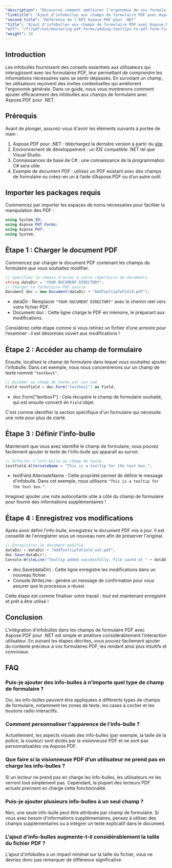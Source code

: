 ```yaml
---
"description": "Découvrez comment améliorer l'ergonomie de vos formulaires PDF en ajoutant des infobulles informatives à vos champs avec Aspose.PDF pour .NET. Ce guide étape par étape vous guide pas à pas."
"linktitle": "Ajout d'infobulles aux champs de formulaire PDF avec Aspose.PDF pour .NET"
"second_title": "Référence de l'API Aspose.PDF pour .NET"
"title": "Ajout d'infobulles aux champs de formulaire PDF avec Aspose.PDF pour .NET"
"url": "/fr/pdf/net/mastering-pdf-forms/adding-tooltips-to-pdf-form-fields/"
"weight": 10
---
```


## Introduction

Les infobulles fournissent des conseils essentiels aux utilisateurs qui interagissent avec les formulaires PDF, leur permettant de comprendre les informations nécessaires sans se sentir dépassés. En survolant un champ, les utilisateurs reçoivent des invites contextuelles qui améliorent l'ergonomie générale. Dans ce guide, nous vous montrerons comment ajouter efficacement des infobulles aux champs de formulaire avec Aspose.PDF pour .NET.

## Prérequis

Avant de plonger, assurez-vous d'avoir les éléments suivants à portée de main :

1. Aspose.PDF pour .NET : téléchargez la dernière version à partir du [site](https://releases.aspose.com/pdf/net/).
2. Environnement de développement : un IDE compatible .NET tel que Visual Studio.
3. Connaissances de base de C# : une connaissance de la programmation C# sera utile.
4. Exemple de document PDF : utilisez un PDF existant avec des champs de formulaire ou créez-en un à l’aide d’Aspose.PDF ou d’un autre outil.

## Importer les packages requis

Commencez par importer les espaces de noms nécessaires pour faciliter la manipulation des PDF :

```csharp
using System.IO;
using Aspose.Pdf.Forms;
using Aspose.Pdf;
using System;
```

## Étape 1 : Charger le document PDF

Commencez par charger le document PDF contenant les champs de formulaire que vous souhaitez modifier.

```csharp
// Spécifiez le chemin d'accès à votre répertoire de documents
string dataDir = "YOUR DOCUMENT DIRECTORY";
// Charger le formulaire PDF source
Document doc = new Document(dataDir + "AddTooltipToField.pdf");
```

- dataDir : Remplacer `"YOUR DOCUMENT DIRECTORY"` avec le chemin réel vers votre fichier PDF.
- Document doc : Cette ligne charge le PDF en mémoire, le préparant aux modifications.

Considérez cette étape comme si vous retiriez un fichier d’une armoire pour l’examiner : il est désormais ouvert aux modifications !

## Étape 2 : Accéder au champ de formulaire

Ensuite, localisez le champ de formulaire dans lequel vous souhaitez ajouter l'infobulle. Dans cet exemple, nous nous concentrerons sur un champ de texte nommé `"textbox1"`.

```csharp
// Accéder au champ de texte par son nom
Field textField = doc.Form["textbox1"] as Field;
```

- doc.Form["textbox1"] : Cela récupère le champ de formulaire souhaité, qui est ensuite converti en `Field` objet. 

C'est comme identifier la section spécifique d'un formulaire qui nécessite une note pour plus de clarté.

## Étape 3 : Définir l'info-bulle

Maintenant que vous avez identifié le champ de formulaire, vous pouvez facilement ajouter le texte de l'info-bulle qui apparaît au survol.

```csharp
// Affecter l'info-bulle au champ de texte
textField.AlternateName = "This is a tooltip for the text box.";
```

- textField.AlternateName : Cette propriété permet de définir le message d'infobulle. Dans cet exemple, nous utilisons `"This is a tooltip for the text box."`.

Imaginez ajouter une note autocollante utile à côté du champ de formulaire pour fournir des informations supplémentaires !

## Étape 4 : Enregistrez vos modifications

Après avoir défini l'info-bulle, enregistrez le document PDF mis à jour. Il est conseillé de l'enregistrer sous un nouveau nom afin de préserver l'original.

```csharp
// Enregistrer le document modifié
dataDir = dataDir + "AddTooltipToField_out.pdf";
doc.Save(dataDir);
Console.WriteLine("Tooltip added successfully. File saved at " + dataDir);
```

- doc.Save(dataDir) : Cette ligne enregistre les modifications dans un nouveau fichier.
- Console.WriteLine : génère un message de confirmation pour vous assurer que le processus a réussi.

Cette étape est comme finaliser votre travail : tout est maintenant enregistré et prêt à être utilisé !

## Conclusion

L'intégration d'infobulles dans les champs de formulaire PDF avec Aspose.PDF pour .NET est simple et améliore considérablement l'interaction utilisateur. En suivant les étapes décrites, vous pouvez facilement ajouter du contexte précieux à vos formulaires PDF, les rendant ainsi plus intuitifs et conviviaux.

## FAQ

### Puis-je ajouter des info-bulles à n’importe quel type de champ de formulaire ?
Oui, les info-bulles peuvent être appliquées à différents types de champs de formulaire, notamment les zones de texte, les cases à cocher et les boutons radio interactifs.

### Comment personnaliser l'apparence de l'info-bulle ?
Actuellement, les aspects visuels des info-bulles (par exemple, la taille de la police, la couleur) sont dictés par la visionneuse PDF et ne sont pas personnalisables via Aspose.PDF.

### Que faire si la visionneuse PDF d’un utilisateur ne prend pas en charge les info-bulles ?
Si un lecteur ne prend pas en charge les info-bulles, les utilisateurs ne les verront tout simplement pas. Cependant, la plupart des lecteurs PDF actuels prennent en charge cette fonctionnalité.

### Puis-je ajouter plusieurs info-bulles à un seul champ ?
Non, une seule info-bulle peut être attribuée par champ de formulaire. Si vous avez besoin d'informations supplémentaires, pensez à utiliser des champs supplémentaires ou à intégrer un texte explicatif dans le document.

### L’ajout d’info-bulles augmente-t-il considérablement la taille du fichier PDF ?
L'ajout d'infobulles a un impact minimal sur la taille du fichier, vous ne devriez donc pas remarquer de différence significative.